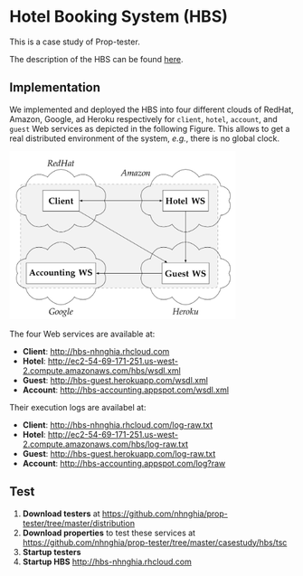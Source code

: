 
# Hotel Booking System (HBS)


This is a case study of Prop-tester.

The description of the HBS can be found [here](https://github.com/nhnghia/prop-tester/blob/master/casestudy/hbs/description.md).

## Implementation

We implemented and deployed the HBS into four different clouds of RedHat, Amazon, Google, ad Heroku respectively for `client`, `hotel`, `account`, and `guest` Web services as depicted in the following Figure.
This allows to get a real distributed environment of the system, *e.g.*, there is no global clock.

<img src="https://github.com/nhnghia/prop-tester/raw/master/casestudy/hbs/figs/implementation.png" width="400px"/>

The four Web services are available at:

-  **Client**: http://hbs-nhnghia.rhcloud.com
-  **Hotel**: http://ec2-54-69-171-251.us-west-2.compute.amazonaws.com/hbs/wsdl.xml
-  **Guest**: http://hbs-guest.herokuapp.com/wsdl.xml
-  **Account**: http://hbs-accounting.appspot.com/wsdl.xml

Their execution logs are availabel at: 

-  **Client**: http://hbs-nhnghia.rhcloud.com/log-raw.txt
-  **Hotel**: http://ec2-54-69-171-251.us-west-2.compute.amazonaws.com/hbs/log-raw.txt
-  **Guest**: http://hbs-guest.herokuapp.com/log-raw.txt
-  **Account**: http://hbs-accounting.appspot.com/log?raw

## Test

1. **Download testers** at https://github.com/nhnghia/prop-tester/tree/master/distribution
2. **Download properties** to test these services at https://github.com/nhnghia/prop-tester/tree/master/casestudy/hbs/tsc
3. **Startup testers**
4. **Startup HBS** http://hbs-nhnghia.rhcloud.com


